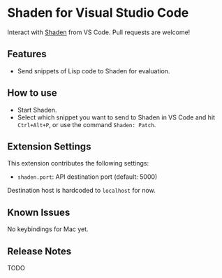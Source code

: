 # Shaden for Visual Studio Code

Interact with [Shaden](https://github.com/brettbuddin/shaden) from VS Code. Pull requests are welcome!

## Features

* Send snippets of Lisp code to Shaden for evaluation.

## How to use

* Start Shaden.
* Select which snippet you want to send to Shaden in VS Code and hit `Ctrl+Alt+P`, or use the command `Shaden: Patch`.

## Extension Settings

This extension contributes the following settings:

* `shaden.port`: API destination port (default: 5000)

Destination host is hardcoded to `localhost` for now.

## Known Issues

No keybindings for Mac yet.

## Release Notes

TODO
